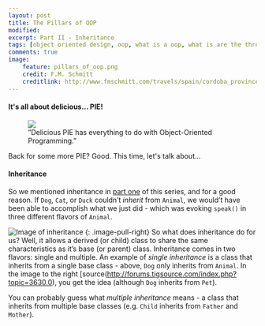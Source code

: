 ```yaml
---
layout: post
title: The Pillars of OOP
modified:
excerpt: Part II - Inheritance
tags: [object oriented design, oop, what is a oop, what is are the three pillars of object oriented design, encapsulation, polymorpish, inheritance, oop in c++, PIE, three pillars of oop, tutorial on OOP, programming, programming languages]
comments: true
image:
    feature: pillars_of_oop.png
    credit: F.M. Schmitt
    creditlink: http://www.fmschmitt.com/travels/spain/cordoba_province/cordoba-mosque/FirstExpansion.html
---
```


#### It's all about delicious… PIE!

<figure>
    <a href="http://www.epicurious.com/images/articlesguides/seasonalcooking/winter/key-lime-pie.jpg"><img src="http://www.epicurious.com/images/articlesguides/seasonalcooking/winter/key-lime-pie.jpg"></a>
    <figcaption>”Delicious PIE has everything to do with Object-Oriented Programming.”</figcaption>
</figure>

Back for some more PIE? Good. This time, let's talk about...

#### Inheritance

So we mentioned inheritance in [part one](/_posts/2015-10-07-pillars-of-oop-polymorphism.md) of this series, and for a good reason. If `Dog`, `Cat`, or `Duck` couldn’t *inherit* from `Animal`, we would’t have been able to accomplish what we just did   - which was evoking `speak()` in three different flavors of `Animal`.

![Image of inheritance](http://www.derekyu.com/tigs/forums/tutorials/gmtut/gmtut-008.png)
{: .image-pull-right}
So what does inheritance do for us? Well, it allows a derived (or child) class to share the same characteristics as it’s base (or parent) class.  Inheritance comes in two flavors: single and multiple. An example of *single inheritance* is a class that inherits from a single base class - above, `Dog` only inherits from `Animal`. In the image to the right [source(http://forums.tigsource.com/index.php?topic=3630.0), you get the idea (although `Dog` inherits from `Pet`). 

You can probably guess what *multiple inheritance* means - a class that inherits from multiple base classes (e.g. `Child` inherits from `Father` and `Mother`). 
